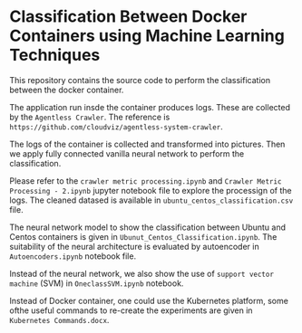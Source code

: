 # Classification Between Docker Containers using Machine Learning Techniques

This repository contains the source code to perform the classification between the docker container. 

The application run insde the container produces logs. These are collected by the `Agentless Crawler`. The reference is `https://github.com/cloudviz/agentless-system-crawler`.

The logs of the container is collected and transformed into pictures. Then we apply fully connected vanilla neural network to perform the classification. 

Please refer to the `crawler metric processing.ipynb` and `Crawler Metric Processing - 2.ipynb` jupyter notebook file to explore the processign of the logs. The cleaned datased is available in `ubuntu_centos_classification.csv` file. 

The neural network model to show the classification between Ubuntu and Centos containers is given in `Ubunut_Centos_Classification.ipynb`. The suitability of the neural architecture is evaluated by autoencoder in `Autoencoders.ipynb` notebook file.

Instead of the neural network, we also show the use of `support vector machine` (SVM) in `OneclassSVM.ipynb` notebook.   

Instead of Docker container, one could use the Kubernetes platform, some ofthe useful commands to re-create the experiments are given in `Kubernetes Commands.docx`.
